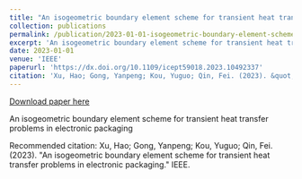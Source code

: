 ```yaml
---
title: "An isogeometric boundary element scheme for transient heat transfer problems in electronic packaging"
collection: publications
permalink: /publication/2023-01-01-isogeometric-boundary-element-scheme
excerpt: 'An isogeometric boundary element scheme for transient heat transfer problems in electronic packaging'
date: 2023-01-01
venue: 'IEEE'
paperurl: 'https://dx.doi.org/10.1109/icept59018.2023.10492337'
citation: 'Xu, Hao; Gong, Yanpeng; Kou, Yuguo; Qin, Fei. (2023). &quot;An isogeometric boundary element scheme for transient heat transfer problems in electronic packaging.&quot; IEEE.'
---
```


<a href='https://dx.doi.org/10.1109/icept59018.2023.10492337'>Download paper here</a>

An isogeometric boundary element scheme for transient heat transfer problems in electronic packaging

Recommended citation: Xu, Hao; Gong, Yanpeng; Kou, Yuguo; Qin, Fei. (2023). "An isogeometric boundary element scheme for transient heat transfer problems in electronic packaging." IEEE.